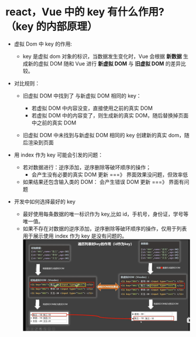 # react，Vue 中的 key 有什么作用?（key 的内部原理）

- 虚拟 Dom 中 key 的作用:
  - key 是虚拟 dom 对象的标识，当数据发生变化时，Vue 会根据 **新数据** 生成新的虚拟 DOM 随和 Vue 进行 **新虚拟 DOM** 与 **旧虚拟 DOM** 的差异比较。
- 对比规则：

  - 旧虚拟 DOM 中找到了 与新虚拟 DOM 相同的 key：

    - 若虚拟 DOM 中内容没变，直接使用之前的真实 DOM
    - 若虚拟 DOM 中的内容变了，则生成新的真实 DOM，随后替换掉页面中之前的真实 DOM

  - 旧虚拟 DOM 中未找到与新虚拟 DOM 相同的 key 创建新的真实 dom，随后渲染到页面

- 用 index 作为 key 可能会引发的问题：
  - 若对数据进行：逆序添加，逆序删除等破环顺序的操作；
    - 会产生没有必要的真实 DOM 更新 ===》 界面效果没问题，但效率低
  - 如果结果还包含输入类的 DOM：
    会产生错误 DOM 更新 ===》 界面有问题
- 开发中如何选择最好的 key
  - 最好使用每条数据的唯一标识作为 key,比如 id，手机号，身份证，学号等唯一值。
  - 如果不存在对数据的逆序添加，逆序删除等破环顺序的操作，仅用于列表用于展示使用 index 作为 key 是没有问题的。
    ![Alt text](image-4.png)
